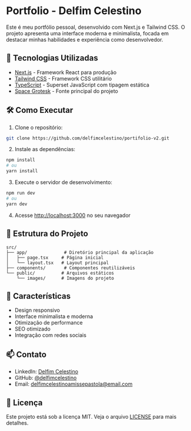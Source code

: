 # Portfolio - Delfim Celestino

Este é meu portfólio pessoal, desenvolvido com Next.js e Tailwind CSS. O projeto apresenta uma interface moderna e minimalista, focada em destacar minhas habilidades e experiência como desenvolvedor.

## 🚀 Tecnologias Utilizadas

- [Next.js](https://nextjs.org) - Framework React para produção
- [Tailwind CSS](https://tailwindcss.com) - Framework CSS utilitário
- [TypeScript](https://www.typescriptlang.org) - Superset JavaScript com tipagem estática
- [Space Grotesk](https://fonts.google.com/specimen/Space+Grotesk) - Fonte principal do projeto

## 🛠️ Como Executar

1. Clone o repositório:
```bash
git clone https://github.com/delfimcelestino/portifolio-v2.git
```

2. Instale as dependências:
```bash
npm install
# ou
yarn install
```

3. Execute o servidor de desenvolvimento:
```bash
npm run dev
# ou
yarn dev
```

4. Acesse [http://localhost:3000](http://localhost:3000) no seu navegador

## 📝 Estrutura do Projeto

```
src/
├── app/              # Diretório principal da aplicação
│   ├── page.tsx     # Página inicial
│   └── layout.tsx   # Layout principal
├── components/       # Componentes reutilizáveis
└── public/          # Arquivos estáticos
    └── images/      # Imagens do projeto
```

## 🎨 Características

- Design responsivo
- Interface minimalista e moderna
- Otimização de performance
- SEO otimizado
- Integração com redes sociais

## 📫 Contato

- LinkedIn: [Delfim Celestino](https://www.linkedin.com/in/delfim-celestino-6187252b4)
- GitHub: [@delfimcelestino](https://github.com/delfimcelestino)
- Email: delfimcelestinoamissepastola@email.com

## 📄 Licença

Este projeto está sob a licença MIT. Veja o arquivo [LICENSE](LICENSE) para mais detalhes.

